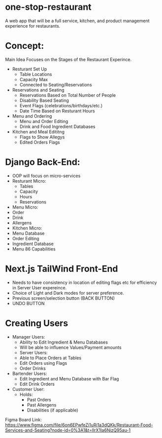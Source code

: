 # one-stop-restaurant
A web app that will be a full service, kitchen, and product management experience for restaurants.

# Concept:
Main Idea Focuses on the Stages of the Restaurant Experince.
* Resturant Set Up
  * Table Locations
  * Capacity Max
  * Connected to Seating/Reservations 
* Reservations and Seating
  * Reservations Based on Total Number of People
  * Disability Based Seating
  * Event Flags (celebrations/birthdays/etc.)
  * Date Time Based on Resturant Hours  
* Menu and Ordering
   * Menu and Order Editing
   * Drink and Food Ingredient Databases
* Kitchen and Meal Edititng
   * Flags to Show Allegys
   * Edited Orders Flags

# Django Back-End:

* OOP will focus on micro-services
 * Resturant Micro:
   * Tables
   * Capacity
   * Hours
   * Reservations
  * Menu Micro:
   * Order
   * Drink
   * Allergens
  * Kitchen Micro:
   * Menu Database
   * Order Editing
   * Ingredient Database
   * Menu 86 Capabilities

# Next.js TailWind Front-End
 * Needs to have consistency in location of editing flags etc for efficiency in Server User expereince.
 * Choice of Light and Dark modes for server preference.
 * Previous screen/selection button (BACK BUTTON)
 * UNDO BUTTON 

# Creating Users
* Manager Users:
  * Ability to Edit Ingredient & Menu Databases
  * Will be able to influence Values/Payment amounts
  * Server Users:
  * Able to Place Orders at Tables
  * Edit Orders using Flags
  * Order Drinks
* Bartender Users:
  * Edit Ingredient and Menu Database with Bar Flag
  * Edit Drink Orders
* Customer User:
  * Holds:
    * Past Orders
    * Past Allergens
    * Disabilities (if applicable)

Figma Board Link:
https://www.figma.com/file/6on6EPwfeZi1uRi1a3dQKk/Restaurant-Food-Services-and-Seating?node-id=0%3A1&t=IlrX1Ia6NizQ95au-1
